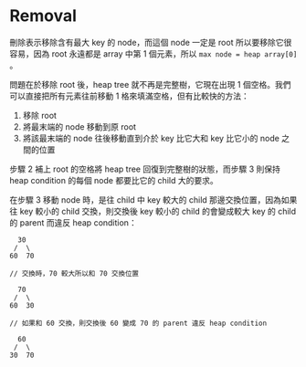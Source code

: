 # Removal

刪除表示移除含有最大 key 的 node，而這個 node 一定是 root 所以要移除它很容易，因為 root 永遠都是 array 中第 1 個元素，所以 `max node = heap array[0]` 。

問題在於移除 root 後，heap tree 就不再是完整樹，它現在出現 1 個空格。我們可以直接把所有元素往前移動 1 格來填滿空格，但有比較快的方法：

1. 移除 root
2. 將最末端的 node 移動到原 root
3. 將該最末端的 node 往後移動直到介於 key 比它大和 key 比它小的 node 之間的位置

步驟 2 補上 root 的空格將 heap tree 回復到完整樹的狀態，而步驟 3 則保持 heap condition 的每個 node 都要比它的 child 大的要求。

在步驟 3 移動 node 時，是往 child 中 key 較大的 child 那邊交換位置，因為如果往 key 較小的 child 交換，則交換後 key 較小的 child 的會變成較大 key 的 child 的 parent 而違反 heap condition：

```text
  30
 /  \
60  70

// 交換時，70 較大所以和 70 交換位置

  70
 /  \
60  30

// 如果和 60 交換，則交換後 60 變成 70 的 parent 違反 heap condition

  60
 /  \
30  70
```

